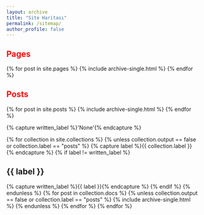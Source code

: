 ```yaml
---
layout: archive
title: "Site Haritası"
permalink: /sitemap/
author_profile: false
---
```




<font color="red"><h2>Pages</h2></font>
{% for post in site.pages %}
  {% include archive-single.html %}
{% endfor %}

<font color="red"><h2>Posts</h2></font>
{% for post in site.posts %}
  {% include archive-single.html %}
{% endfor %}

{% capture written_label %}'None'{% endcapture %}

{% for collection in site.collections %}
{% unless collection.output == false or collection.label == "posts" %}
  {% capture label %}{{ collection.label }}{% endcapture %}
  {% if label != written_label %}
  <h2>{{ label }}</h2>
  {% capture written_label %}{{ label }}{% endcapture %}
  {% endif %}
{% endunless %}
{% for post in collection.docs %}
  {% unless collection.output == false or collection.label == "posts" %}
  {% include archive-single.html %}
  {% endunless %}
{% endfor %}
{% endfor %}
